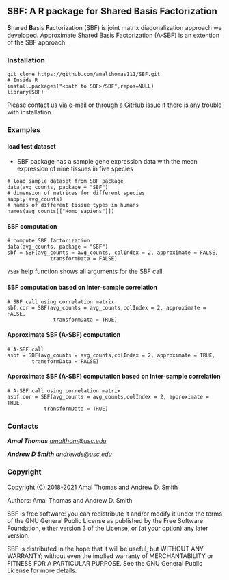 ## SBF: A R package for **S**hared **B**asis **F**actorization

**S**hared **B**asis **F**actorization (SBF) is joint matrix diagonalization
approach we developed. Approximate Shared Basis Factorization (A-SBF) is
an extention of the SBF approach.

### Installation
```
git clone https://github.com/amalthomas111/SBF.git
# Inside R
install.packages("<path to SBF>/SBF",repos=NULL)
library(SBF)
```

Please contact us via e-mail or through
a [GitHub issue](https://github.com/amalthomas111/SBF/issues)
if there is any trouble with installation.

### Examples

#### load test dataset

- SBF package has a sample gene expression data with the mean expression of
nine tissues in five species

```
# load sample dataset from SBF package
data(avg_counts, package = "SBF")
# dimension of matrices for different species
sapply(avg_counts)
# names of different tissue types in humans
names(avg_counts[["Homo_sapiens"]])
```

#### SBF computation

```
# compute SBF factorization
data(avg_counts, package = "SBF")
sbf = SBF(avg_counts = avg_counts, colIndex = 2, approximate = FALSE,
              transformData = FALSE)
```
`?SBF` help function shows all arguments for the SBF call.

#### SBF computation based on inter-sample correlation

```
# SBF call using correlation matrix
sbf.cor = SBF(avg_counts = avg_counts,colIndex = 2, approximate = FALSE,
               transformData = TRUE)
```

#### Approximate SBF (A-SBF) computation

```
# A-SBF call
asbf = SBF(avg_counts = avg_counts,colIndex = 2, approximate = TRUE,
        transformData = FALSE)
````

#### Approximate SBF (A-SBF) computation based on inter-sample correlation

````
# A-SBF call using correlation matrix
asbf.cor = SBF(avg_counts = avg_counts,colIndex = 2, approximate = TRUE,
            transformData = TRUE)
````

### Contacts ###

***Amal Thomas*** *amalthom@usc.edu*

***Andrew D Smith*** *andrewds@usc.edu*


### Copyright ###

Copyright (C) 2018-2021  Amal Thomas and Andrew D. Smith

Authors: Amal Thomas and Andrew D. Smith

SBF is free software: you can redistribute it and/or modify it under
the terms of the GNU General Public License as published by the Free
Software Foundation, either version 3 of the License, or (at your
option) any later version.

SBF is distributed in the hope that it will be useful, but WITHOUT
ANY WARRANTY; without even the implied warranty of MERCHANTABILITY or
FITNESS FOR A PARTICULAR PURPOSE.  See the GNU General Public License
for more details.
